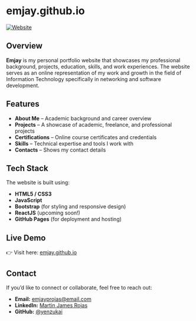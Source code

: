 # emjay.github.io

[![Website](https://img.shields.io/badge/Visit-Portfolio-blue?style=for-the-badge&logo=google-chrome)](https://yenzukai.github.io/emjay.github.io)

## Overview
**Emjay** is my personal portfolio website that showcases my professional background, projects, education, skills, and work experiences. The website serves as an online representation of my work and growth in the field of Information Technology specifically in networking and software development.

## Features
- **About Me** – Academic background and career overview  
- **Projects** – A showcase of academic, freelance, and professional projects  
- **Certifications** – Online course certificates and credentials
- **Skills** – Technical expertise and tools I work with  
- **Contacts** – Shows my contact details

## Tech Stack
The website is built using:
- **HTML5 / CSS3**
- **JavaScript**
- **Bootstrap** (for styling and responsive design)
- **ReactJS** (upcoming soon!)
- **GitHub Pages** (for deployment and hosting)

## Live Demo
👉 Visit here: [emjay.github.io](https://yenzukai.github.io/emjay.github.io)

## Contact
If you’d like to connect or collaborate, feel free to reach out:
- **Email:** emjayprojas@email.com  
- **LinkedIn:** [Martin James Rojas](https://www.linkedin.com/in/yenzukai)  
- **GitHub:** [@yenzukai](https://github.com/yenzukai)
